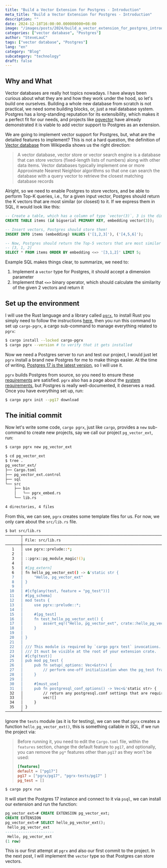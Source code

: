 ```yaml
---
title: "Build a Vector Extension for Postgres - Introduction"
meta_title: "Build a Vector Extension for Postgres - Introduction"
description: ""
date: 2024-12-18T16:00:00.000000000+08:00
image: "/images/posts/2024/build_a_vector_extension_for_postgres_introduction/bg.png"
categories: ["vector database", "Postgres"]
author: "SteveLauC"
tags: ["vector database", "Postgres"]
lang: "en"
category: "Blog"
subcategory: "technology"
draft: false
---
```


## Why and What

Vector databases are really hot topics nowadays. I have always been curious about what they are and how they work under the hood, so let's build one ourselves. Building a whole new database from scratch is not practical, we need some building blocks, or, just a real database system. Postgres has a long-standing reputation for its extensibility, which makes it a perfect fit for our needs, and projects like [pgvector][pgvector] have already demonstrated it is viable to add vector support to Postgres as an extension.

We are going to implement vector support for Postgres, but, what are the detailed features to implement? This is not a hard question, the definition of [Vector database][vector_db_wikipedia] from Wikipedia shows us the right direction:

> A vector database, vector store or vector search engine is a database that can store vectors (fixed-length lists of numbers) along with other data items. Vector databases typically implement one or more Approximate Nearest Neighbor algorithms so that one can search the database with a query vector to retrieve the closest matching database records

Alright, so we need to enable Postgres to store vectors, and be able to perform Top-K queries, i.e., for a given input vector, Postgres should return the K vectors that are most similar (or closest) to it. If we express them in SQL, it would look like this:

```sql
-- Create a table, which has a column of type `vector(3)`, 3 is the dimension of the vector
CREATE TABLE items (id bigserial PRIMARY KEY, embedding vector(3));

-- Insert vectors, Postgres should store them!
INSERT INTO items (embedding) VALUES ('[1,2,3]'), ('[4,5,6]');

-- Now, Postgres should return the Top-5 vectors that are most similar to
-- [3, 1, 2]
SELECT * FROM items ORDER BY embedding <=> '[3,1,2]' LIMIT 5;
```

Example SQL makes things clear, to summarize, we need to:

1. Implement a `vector` type for Postgres, it should accept a dimension parameter
2. Implement that `<=>` binary operator, which should calculate the similarity of the given 2 vectors and return it

## Set up the environment

I will use the Rust language and a library called [`pgrx`][pgrx], to install Rust you simply need to follow the instructions [here][install_rust], then you run this command to set up `cargo-pgrx`, a cargo sub-command to manage everything related to `pgrx`:

```sh
$ cargo install --locked cargo-pgrx
$ cargo pgrx --version # to verify that it gets installed
```

Now we need a Postgres server to run and test our project, I would just let `pgrx` install a brand new Postgres for me to make things easier. At the time of writing, [Postgres 17 is the latest version][pg17_release], so I will use it.

`pgrx` builds Postgres from source, so you need to ensure these [requirements][build_pg_requirements] are satisfied. `pgrx` also has a page about the [system requirements][pgrx_system_requiremens], but Postgres is really well-documented, it deserves a read. Once you have everything set up, run:

```sh
$ cargo pgrx init --pg17 download
```

## The initial commit

Now let's write some code, `cargo pgrx`, just like `cargo`, provides a `new` sub-command to create new projects, say we call our project `pg_vector_ext`, run:

```sh
$ cargo pgrx new pg_vector_ext
```

```sh
$ cd pg_vector_ext
$ tree .
pg_vector_ext/
├── Cargo.toml
├── pg_vector_ext.control
├── sql
└── src
    ├── bin
    │   └── pgrx_embed.rs
    └── lib.rs

4 directories, 4 files
```

From this, we can see, `pgrx` creates some template files for us. For now, we only care about the `src/lib.rs` file.

```sh
$ bat src/lib.rs
───────┬───────────────────────────────────────────────────────────────────────────────────────────────────────────────────────────────────────────────────────────
       │ File: src/lib.rs
───────┼───────────────────────────────────────────────────────────────────────────────────────────────────────────────────────────────────────────────────────────
   1   │ use pgrx::prelude::*;
   2   │
   3   │ ::pgrx::pg_module_magic!();
   4   │
   5   │ #[pg_extern]
   6   │ fn hello_pg_vector_ext() -> &'static str {
   7   │     "Hello, pg_vector_ext"
   8   │ }
   9   │
  10   │ #[cfg(any(test, feature = "pg_test"))]
  11   │ #[pg_schema]
  12   │ mod tests {
  13   │     use pgrx::prelude::*;
  14   │
  15   │     #[pg_test]
  16   │     fn test_hello_pg_vector_ext() {
  17   │         assert_eq!("Hello, pg_vector_ext", crate::hello_pg_vector_ext());
  18   │     }
  19   │
  20   │ }
  21   │
  22   │ /// This module is required by `cargo pgrx test` invocations.
  23   │ /// It must be visible at the root of your extension crate.
  24   │ #[cfg(test)]
  25   │ pub mod pg_test {
  26   │     pub fn setup(_options: Vec<&str>) {
  27   │         // perform one-off initialization when the pg_test framework starts
  28   │     }
  29   │
  30   │     #[must_use]
  31   │     pub fn postgresql_conf_options() -> Vec<&'static str> {
  32   │         // return any postgresql.conf settings that are required for your tests
  33   │         vec![]
  34   │     }
  35   │ }
───────┴───────────────────────────────────────────────────────────────────────────────────────────────────────────────────────────────────────────────────────────
```

Ignore the `tests` module (as it is for testing), we can see that `pgrx` creates a function `hello_pg_vector_ext()`, this is something callable in SQL, if we run the project via:

> Before running it, you need to edit the `Cargo.toml` file, within the `features` section, change the default feature to `pg17`, and optionally, you can remove the `pg*` features other than `pg17` as they won't be used:
>
> ```toml
> [features]
> default = ["pg17"]
> pg17 = ["pgrx/pg17", "pgrx-tests/pg17" ]
> pg_test = []
> ```

```sh
$ cargo pgrx run
```

It will start the Postgres 17 instance and connect to it via `psql`, we can install our extension and run the function:

```sql
pg_vector_ext=# CREATE EXTENSION pg_vector_ext;
CREATE EXTENSION
pg_vector_ext=# SELECT hello_pg_vector_ext();
 hello_pg_vector_ext
----------------------
 Hello, pg_vector_ext
(1 row)
```

This is our first attempt at `pgrx` and also our first commit to the project. In the next post, I will implement the `vector` type so that Postgres can store vectors.

[pgvector]: https://github.com/pgvector/pgvector
[vector_db_wikipedia]: https://en.wikipedia.org/wiki/Vector_database
[pgrx]: https://github.com/pgcentralfoundation/pgrx
[install_rust]: https://www.rust-lang.org/tools/install
[pg17_release]: https://www.postgresql.org/about/news/postgresql-17-released-2936/
[build_pg_requirements]: https://www.postgresql.org/docs/current/install-requirements.html
[pgrx_system_requiremens]: https://github.com/pgcentralfoundation/pgrx/?tab=readme-ov-file#system-requirements
